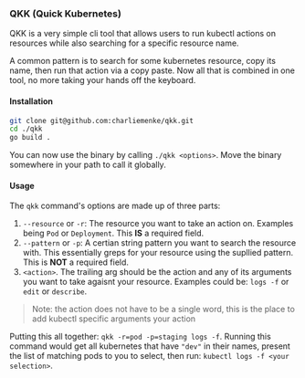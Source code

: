### QKK (Quick Kubernetes)

QKK is a very simple cli tool that allows users to run kubectl actions on resources while 
also searching for a specific resource name.

A common pattern is to search for some kubernetes resource, copy its name, then run that 
action via a copy paste. Now all that is combined in one tool, no more taking your hands off 
the keyboard.


#### Installation

```bash
git clone git@github.com:charliemenke/qkk.git
cd ./qkk
go build .
```

You can now use the binary by calling `./qkk <options>`. Move the binary somewhere in your path 
to call it globally.


#### Usage

The `qkk` command's options are made up of three parts:
1. `--resource` or `-r`: The resource you want to take an action on. Examples being `Pod` or `Deployment`. 
This **IS** a required field.
2. `--pattern` or `-p`: A certian string pattern you want to search the resource with. This essentially 
greps for your resource using the supllied pattern. This is **NOT** a required field.
3. `<action>`. The trailing arg should be the action and any of its arguments you want to take agaisnt your resource. Examples could 
be: `logs -f` or `edit` or `describe`.
> Note: the action does not have to be a single word, this is the place to add kubectl specific arguments 
your action

Putting this all together: `qkk -r=pod -p=staging logs -f`. Running this command would get all kubernetes 
that have `"dev"` in their names, present the list of matching pods to you to select, then run: `kubectl logs -f <your selection>`.
